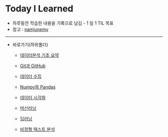# Today I Learned

- 하루동안 학습한 내용을 기록으로 남김 - 1 일 1 TIL 목표
- 참고 : [namjunemy](https://github.com/namjunemy/TIL) 

---

- 바로가기(하위폴더)

  - [데이터분석 기초 요약](https://github.com/wjsrlahrlco1998/TIL/tree/master/Basic_DataAnalysis)

  - [Git과 GitHub](https://github.com/wjsrlahrlco1998/TIL/blob/master/Basic_github)
    
  - [데이터 수집](https://github.com/wjsrlahrlco1998/TIL/blob/master/Data_crawling)
    
  - [Numpy와 Pandas](https://github.com/wjsrlahrlco1998/TIL/blob/master/Numpy_Pandas)
    
  - [데이터 시각화](https://github.com/wjsrlahrlco1998/TIL/blob/master/Data_visualization)
    
  - [머신러닝](https://github.com/wjsrlahrlco1998/TIL/blob/master/Machine_learning)

  - [딥러닝](https://github.com/wjsrlahrlco1998/TIL/blob/master/Deep_learning)
    
  - [비정형 텍스트 분석](https://github.com/wjsrlahrlco1998/TIL/blob/master/Unstructured_text_analysis)

    
